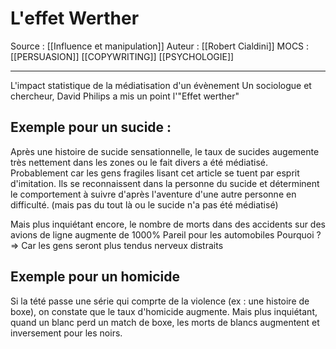 # L'effet Werther
 
Source : [[Influence et manipulation]] 
Auteur : [[Robert Cialdini]]
MOCS : [[PERSUASION]] [[COPYWRITING]] [[PSYCHOLOGIE]]
***

L'impact statistique de la médiatisation d'un évènement
Un sociologue et chercheur, David Philips a mis un point l'"Effet werther"

## Exemple pour un sucide :
Après une histoire de sucide sensationnelle, le taux de sucides augemente très nettement dans les zones ou le fait divers a été médiatisé.
Probablement car les gens fragiles lisant cet article se tuent par esprit d'imitation.
Ils se reconnaissent dans la personne du sucide et déterminent le comportement à suivre d'après l'aventure d'une autre personne en difficulté.
(mais pas du tout là ou le sucide n'a pas été médiatisé)

Mais plus inquiétant encore, le nombre de morts dans des accidents sur des avions de ligne augmente de 1000%
Pareil pour les automobiles
Pourquoi ?
=> Car les gens seront plus tendus nerveux distraits

## Exemple pour un homicide
Si la tété passe une série qui comprte de la violence (ex : une histoire de boxe), on constate que le taux d'homicide augmente. Mais plus inquiétant, quand un blanc perd un match de boxe, les morts de blancs augmentent et inversement pour les noirs.
